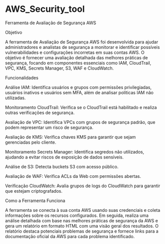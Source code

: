 # AWS_Security_tool

Ferramenta de Avaliação de Segurança AWS 

Objetivo 

A ferramenta de Avaliação de Segurança AWS foi desenvolvida para ajudar administradores e analistas de segurança a monitorar e identificar possíveis vulnerabilidades e configurações incorretas em suas contas AWS. O objetivo é fornecer uma avaliação detalhada das melhores práticas de segurança, focando em componentes essenciais como IAM, CloudTrail, VPC, KMS, Secrets Manager, S3, WAF e CloudWatch. 

Funcionalidades 

Análise IAM: Identifica usuários e grupos com permissões privilegiadas, usuários inativos e usuários sem MFA, além de analisar políticas IAM não utilizadas. 

Monitoramento CloudTrail: Verifica se o CloudTrail está habilitado e realiza outras verificações de segurança. 

Avaliação de VPC: Identifica VPCs com grupos de segurança padrão, que podem representar um risco de segurança. 

Avaliação de KMS: Verifica chaves KMS para garantir que sejam gerenciadas pelo cliente. 

Monitoramento Secrets Manager: Identifica segredos não utilizados, ajudando a evitar riscos de exposição de dados sensíveis. 

Análise de S3: Detecta buckets S3 com acesso público. 

Avaliação de WAF: Verifica ACLs da Web com permissões abertas. 

Verificação CloudWatch: Avalia grupos de logs do CloudWatch para garantir que estejam criptografados. 

Como a Ferramenta Funciona 

A ferramenta se conecta à sua conta AWS usando suas credenciais e coleta informações sobre os recursos configurados. Em seguida, realiza uma análise detalhada com base nas melhores práticas de segurança da AWS e gera um relatório em formato HTML com uma visão geral dos resultados. O relatório destaca potenciais problemas de segurança e fornece links para a documentação oficial da AWS para cada problema identificado. 

 
